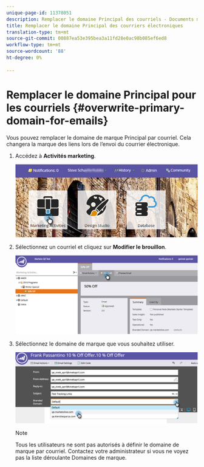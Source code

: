 ```yaml
---
unique-page-id: 11378051
description: Remplacer le domaine Principal des courriels - Documents marketing - Documentation du produit
title: Remplacer le domaine Principal des courriers électroniques
translation-type: tm+mt
source-git-commit: 00887ea53e395bea3a11fd28e0ac98b085ef6ed8
workflow-type: tm+mt
source-wordcount: '88'
ht-degree: 0%

---
```



# Remplacer le domaine Principal pour les courriels {#overwrite-primary-domain-for-emails}

Vous pouvez remplacer le domaine de marque Principal par courriel. Cela changera la marque des liens lors de l’envoi du courrier électronique.

1. Accédez à **Activités marketing**.

   ![](assets/login-marketing-activities.png)

1. Sélectionnez un courriel et cliquez sur **Modifier le brouillon**.

   ![](assets/image2016-8-26-11-3a48-3a7.png)

1. Sélectionnez le domaine de marque que vous souhaitez utiliser.

   ![](assets/image2016-8-12-11-3a5-3a29.png)

   >[!NOTE]
   >
   >Tous les utilisateurs ne sont pas autorisés à définir le domaine de marque par courriel. Contactez votre administrateur si vous ne voyez pas la liste déroulante Domaines de marque.

